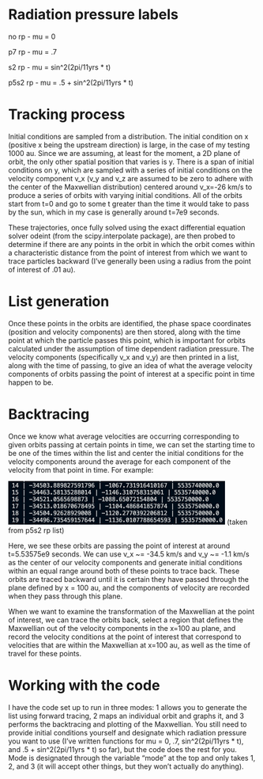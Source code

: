 # Radiation pressure labels
no rp - mu = 0

p7 rp - mu = .7

s2 rp - mu = sin^2(2pi/11yrs * t)

p5s2 rp - mu = .5 + sin^2(2pi/11yrs * t)


# Tracking process

Initial conditions are sampled from a distribution. The initial condition on x (positive x being the upstream direction) is large, in the case of my testing 1000 au. Since we are assuming, at least for the moment, a 2D plane of orbit, the only other spatial position that varies is y. There is a span of initial conditions on y, which are sampled with a series of initial conditions on the velocity component v_x (v_y and v_z are assumed to be zero to adhere with the center of the Maxwellian distribution) centered around v_x=-26 km/s to produce a series of orbits with varying initial conditions. All of the orbits start from t=0 and go to some t greater than the time it would take to pass by the sun, which in my case is generally around t=7e9 seconds.

These trajectories, once fully solved using the exact differential equation solver odeint (from the scipy.interpolate package), are then probed to determine if there are any points in the orbit in which the orbit comes within a characteristic distance from the point of interest from which we want to trace particles backward (I’ve generally been using a radius from the point of interest of .01 au).

# List generation

Once these points in the orbits are identified, the phase space coordinates (position and velocity components) are then stored, along with the time point at which the particle passes this point, which is important for orbits calculated under the assumption of time dependent radiation pressure. The velocity components (specifically v_x and v_y) are then printed in a list, along with the time of passing, to give an idea of what the average velocity components of orbits passing the point of interest at a specific point in time happen to be.

# Backtracing

Once we know what average velocities are occurring corresponding to given orbits passing at certain points in time, we can set the starting time to be one of the times within the list and center the initial conditions for the velocity components around the average for each component of the velocity from that point in time. For example: 

![alt text](https://github.com/ldyke28/heliocode/blob/d0d1aca802099abc3c1eb7b318f2655d79a67b65/extra/examplelist.png)
(taken from p5s2 rp list)

Here, we see these orbits are passing the point of interest at around t=5.53575e9 seconds. We can use v_x ~= -34.5 km/s and v_y ~= -1.1 km/s as the center of our velocity components and generate initial conditions within an equal range around both of these points to trace back. These orbits are traced backward until it is certain they have passed through the plane defined by x = 100 au, and the components of velocity are recorded when they pass through this plane.

When we want to examine the transformation of the Maxwellian at the point of interest, we can trace the orbits back, select a region that defines the Maxwellian out of the velocity components in the x=100 au plane, and record the velocity conditions at the point of interest that correspond to velocities that are within the Maxwellian at x=100 au, as well as the time of travel for these points.

# Working with the code

I have the code set up to run in three modes: 1 allows you to generate the list using forward tracing, 2 maps an individual orbit and graphs it, and 3 performs the backtracing and plotting of the Maxwellian. You still need to provide initial conditions yourself and designate which radiation pressure you want to use (I’ve written functions for mu = 0, .7, sin^2(2pi/11yrs * t), and .5 + sin^2(2pi/11yrs * t) so far), but the code does the rest for you. Mode is designated through the variable “mode” at the top and only takes 1, 2, and 3 (it will accept other things, but they won’t actually do anything).

